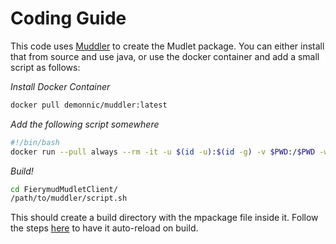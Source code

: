# Coding Guide

This code uses [Muddler](https://github.com/demonnic/muddler) to create the Mudlet package. You can either install that from source and use java, or use the docker container and add a small script as follows:

_Install Docker Container_

```bash
docker pull demonnic/muddler:latest
```

_Add the following script somewhere_

```bash
#!/bin/bash
docker run --pull always --rm -it -u $(id -u):$(id -g) -v $PWD:/$PWD -w /$PWD demonnic/muddler
```

_Build!_

```bash
cd FierymudMudletClient/
/path/to/muddler/script.sh
```

This should create a build directory with the mpackage file inside it.
Follow the steps [here](https://github.com/demonnic/muddler/wiki/CI) to have it auto-reload on build.
